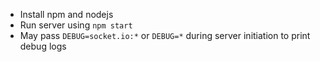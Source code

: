 - Install npm and nodejs
- Run server using `npm start`
- May pass `DEBUG=socket.io:*` or `DEBUG=*` during server initiation to print debug logs
